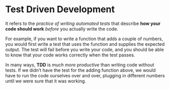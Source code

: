 # Test Driven Development

It refers to the *practice of writing automated tests* that describe **how your code should work** *before* you actually write the code.

For example, if you want to write a function that adds a couple of numbers, you would first write a test that uses the function and supplies the expected output. The test will fail before you write your code, and you should be able to know that your code works correctly when the test passes.

In many ways, **TDD** is *much more productive* than writing code without tests. If we didn’t have the test for the adding function above, we would have to run the code ourselves over and over, plugging in different numbers until we were sure that it was working.